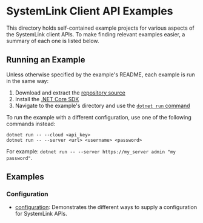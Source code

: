 SystemLink Client API Examples
==============================

This directory holds self-contained example projects for various aspects of the
SystemLink client APIs. To make finding relevant examples easier, a summary of
each one is listed below.

Running an Example
------------------

Unless otherwise specified by the example's README, each example is run in the
same way:

1. Download and extract the [repository source](https://github.com/ni/systemlink-client-docs/archive/master.zip)
2. Install the [.NET Core SDK](https://dotnet.microsoft.com/download/dotnet-core)
3. Navigate to the example's directory and use the [`dotnet run` command](https://docs.microsoft.com/en-us/dotnet/core/tools/dotnet-run?tabs=netcore21)

To run the example with a different configuration, use one of the following
commands instead:

```
dotnet run -- --cloud <api_key>
dotnet run -- --server <url> <username> <password>
```

For example: `dotnet run -- --server https://my_server admin "my password"`.

Examples
--------

### Configuration

- [configuration](configuration): Demonstrates the different ways to
  supply a configuration for SystemLink APIs.
